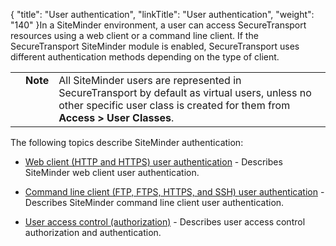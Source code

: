 {
    "title": "User authentication",
    "linkTitle": "User authentication",
    "weight": "140"
}In a SiteMinder environment, a user can access SecureTransport resources using a web client or a command line client. If the SecureTransport SiteMinder module is enabled, SecureTransport uses different authentication methods depending on the type of client.

<table cellpadding="0" cellspacing="0">
   <col/>
   <col/>
   <col/>
      <tr>
         <td valign="top">         </td>
         <td valign="top"><span><b>Note</b></span>
         </td>
         <td data-mc-autonum="&lt;b&gt;Note&lt;/b&gt;" valign="top">All SiteMinder users are represented in <span>SecureTransport</span> by default as virtual users, unless no other specific user class is created for them from <strong>Access &gt; User Classes</strong>.         </td>
      </tr>
</table>

The following topics describe SiteMinder authentication:

-   [Web client (HTTP and HTTPS) user authentication](c_st_web_client_user_authentication) - Describes SiteMinder web client user authentication.
-   [Command line client (FTP, FTPS, HTTPS, and SSH) user authentication](c_st_command_line_client_user_authentication) - Describes SiteMinder command line client user authentication.
-   [User access control (authorization)](c_st_user_access_control) - Describes user access control authorization and authentication.
